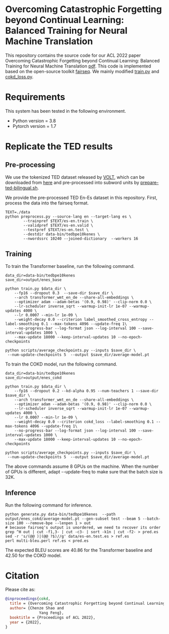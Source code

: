 # Overcoming Catastrophic Forgetting beyond Continual Learning: Balanced Training for Neural Machine Translation
This repository contains the source code for our ACL 2022 paper Overcoming Catastrophic Forgetting beyond Continual Learning: Balanced Training for Neural Machine Translation [pdf](https://arxiv.org/abs/). This code is implemented based on the open-source toolkit [fairseq](https://github.com/pytorch/fairseq). We mainly modified [train.py](https://github.com/ictnlp/COKD/blob/main/train.py) and [cokd_loss.py](https://github.com/ictnlp/COKD/blob/main/fairseq/criterions/cokd_loss.py).

# Requirements
This system has been tested in the following environment.

+ Python version = 3.8
+ Pytorch version = 1.7

# Replicate the TED results
## Pre-processing
We use the tokenized TED dataset released by [VOLT](https://github.com/Jingjing-NLP/VOLT), which can be downloaded from [here](https://drive.google.com/drive/folders/1FNH7cXFYWWnUdH2LyUFFRYmaWYJJveKy) and pre-processed into subword units by [prepare-ted-bilingual.sh](https://github.com/Jingjing-NLP/VOLT/blob/master/examples/prepare-ted-bilingual.sh).

We provide the pre-processed TED En-Es dataset in this repository. First, process the data into the fairseq format.
```
TEXT=./data
python preprocess.py --source-lang en --target-lang es \
        --trainpref $TEXT/es-en.train \
        --validpref $TEXT/es-en.valid \
        --testpref $TEXT/es-en.test \
        --destdir data-bin/tedbpe10kenes \
        --nwordssrc 10240 --joined-dictionary  --workers 16
```
## Training
To train the Transformer baseline, run the following command.
```
data_dir=data-bin/tedbpe10kenes
save_dir=output/enes_base

python train.py $data_dir \
    --fp16 --dropout 0.3  --save-dir $save_dir \
    --arch transformer_wmt_en_de --share-all-embeddings \
    --optimizer adam --adam-betas '(0.9, 0.98)' --clip-norm 0.0 \
    --lr-scheduler inverse_sqrt --warmup-init-lr 1e-07 --warmup-updates 4000 \
    --lr 0.0007 --min-lr 1e-09 \
    --weight-decay 0.0 --criterion label_smoothed_cross_entropy --label-smoothing 0.1 --max-tokens 4096 --update-freq 1\
    --no-progress-bar --log-format json --log-interval 100 --save-interval-updates 1000 \
    --max-update 18000 --keep-interval-updates 10 --no-epoch-checkpoints
    
python scripts/average_checkpoints.py --inputs $save_dir \
 --num-update-checkpoints 5  --output $save_dir/average-model.pt
 ```
To train the COKD model, run the following command.
```
data_dir=data-bin/tedbpe10kenes
save_dir=output/enes_cokd

python train.py $data_dir \
    --fp16 --dropout 0.2 --kd-alpha 0.95 --num-teachers 1 --save-dir $save_dir \
    --arch transformer_wmt_en_de --share-all-embeddings \
    --optimizer adam --adam-betas '(0.9, 0.98)' --clip-norm 0.0 \
    --lr-scheduler inverse_sqrt --warmup-init-lr 1e-07 --warmup-updates 4000 \
    --lr 0.0007 --min-lr 1e-09 \
    --weight-decay 0.0 --criterion cokd_loss --label-smoothing 0.1 --max-tokens 4096 --update-freq 1\
    --no-progress-bar --log-format json --log-interval 100 --save-interval-updates 1000 \
    --max-update 18000 --keep-interval-updates 10 --no-epoch-checkpoints
    
python scripts/average_checkpoints.py --inputs $save_dir \
 --num-update-checkpoints 5  --output $save_dir/average-model.pt
 ```
The above commands assume 8 GPUs on the machine. When the number of GPUs is different, adapt --update-freq to make sure that the batch size is 32K. 
## Inference
Run the following command for inference.
```
python generate.py data-bin/tedbpe10kenes  --path output/enes_cokd/average-model.pt --gen-subset test --beam 5 --batch-size 100 --remove-bpe --lenpen 1 > out
# because fairseq's output is unordered, we need to recover its order
grep ^H out | cut -f1,3- | cut -c3- | sort -k1n | cut -f2- > pred.es
sed -r 's/(@@ )|(@@ ?$)//g' data/es-en.test.es > ref.es
perl multi-bleu.perl ref.es < pred.es
```
The expected BLEU scores are 40.86 for the Transformer baseline and 42.50 for the COKD model.

# Citation

Please cite as:

``` bibtex
@inproceedings{cokd,
  title = {Overcoming Catastrophic Forgetting beyond Continual Learning: Balanced Training for Neural Machine Translation},
  author= {Chenze Shao and
               Yang Feng},
  booktitle = {Proceedings of ACL 2022},
  year = {2022},
}
```

